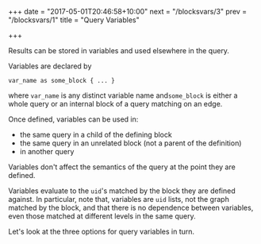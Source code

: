 +++
date = "2017-05-01T20:46:58+10:00"
next = "/blocksvars/3"
prev = "/blocksvars/1"
title = "Query Variables"

+++

Results can be stored in variables and used elsewhere in the query.

Variables are declared by

```
var_name as some_block { ... }
```

where `var_name` is any distinct variable name and`some_block` is
either a whole query or an internal block of a query matching on an edge.

Once defined, variables can be used in:

* the same query in a child of the defining block
* the same query in an unrelated block (not a parent of the
definition)
* in another query 

Variables don't affect the semantics of the query at the point they
are defined.

Variables evaluate to the `uid`'s matched by the block they are
defined against.  In particular, note that, variables are `uid` lists, not the graph
matched by the block, and that there is no dependence between variables,
even those matched at different levels in the same query.

Let's look at the three options for query variables in turn.


